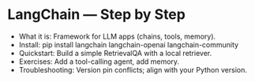 # LangChain — Step by Step

- What it is: Framework for LLM apps (chains, tools, memory).
- Install: pip install langchain langchain-openai langchain-community
- Quickstart: Build a simple RetrievalQA with a local retriever.
- Exercises: Add a tool-calling agent, add memory.
- Troubleshooting: Version pin conflicts; align with your Python version.
